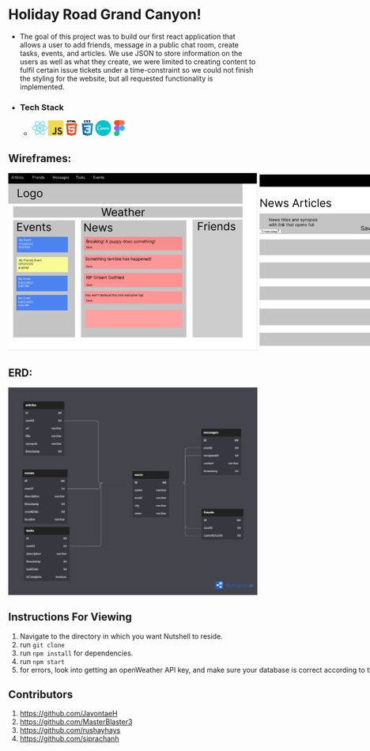 # Holiday Road Grand Canyon!

- The goal of this project was to build our first react application that allows a user to add friends, message in a public chat room, create tasks, events, and articles. We use JSON to store information on the users as well as what they create, we were limited to creating content to fulfil certain issue tickets under a time-constraint so we could not finish the styling for the website, but all requested functionality is implemented.
- ### Tech Stack
  - <nobr><img width ='32px' src ='https://raw.githubusercontent.com/devicons/devicon/1119b9f84c0290e0f0b38982099a2bd027a48bf1/icons/react/react-original.svg'><img width ='32px' src ='https://raw.githubusercontent.com/devicons/devicon/master/icons/javascript/javascript-original.svg'><img width ='32px' src ='https://raw.githubusercontent.com/devicons/devicon/master/icons/html5/html5-original-wordmark.svg'><img width ='32px' src ='https://raw.githubusercontent.com/devicons/devicon/master/icons/css3/css3-original-wordmark.svg'><img width ='32px' src ='https://raw.githubusercontent.com/devicons/devicon/master/icons/canva/canva-original.svg'><img width ='32px' src ='https://github.com/devicons/devicon/blob/master/icons/figma/figma-original.svg'>

## Wireframes:

![App State 1](./wireframes/dashboard.png) ![App State 2](./wireframes/articles.png) ![App State 3](./wireframes/events.png) ![App State 4](./wireframes/forum.png)

## ERD:

![Entity Resource Diagram](ERD.png)

## Instructions For Viewing

1. Navigate to the directory in which you want Nutshell to reside.
1. run `git clone`
1. run `npm install` for dependencies.
1. run `npm start`
1. for errors, look into getting an openWeather API key, and make sure your database is correct according to the ERD.

## Contributors

1. https://github.com/JavontaeH
2. https://github.com/MasterBlaster3
3. https://github.com/rushayhays
4. https://github.com/siprachanh
